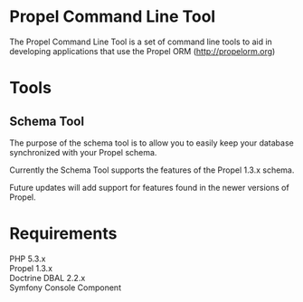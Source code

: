 Propel Command Line Tool
========================

The Propel Command Line Tool is a set of command line tools to aid 
in developing applications that use the Propel ORM (http://propelorm.org)

Tools
=====

Schema Tool
-----------

The purpose of the schema tool is to allow you to easily keep your 
database synchronized with your Propel schema. 

Currently the Schema Tool supports the features of the Propel 1.3.x 
schema. 

Future updates will add support for features found in the newer 
versions of Propel.  

Requirements
============

PHP 5.3.x  
Propel 1.3.x  
Doctrine DBAL 2.2.x  
Symfony Console Component  
